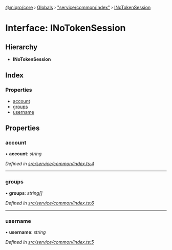 [@miqro/core](../README.md) › [Globals](../globals.md) › ["service/common/index"](../modules/_service_common_index_.md) › [INoTokenSession](_service_common_index_.inotokensession.md)

# Interface: INoTokenSession

## Hierarchy

* **INoTokenSession**

## Index

### Properties

* [account](_service_common_index_.inotokensession.md#account)
* [groups](_service_common_index_.inotokensession.md#groups)
* [username](_service_common_index_.inotokensession.md#username)

## Properties

###  account

• **account**: *string*

*Defined in [src/service/common/index.ts:4](https://github.com/claukers/miqro-core/blob/01b49b2/src/service/common/index.ts#L4)*

___

###  groups

• **groups**: *string[]*

*Defined in [src/service/common/index.ts:6](https://github.com/claukers/miqro-core/blob/01b49b2/src/service/common/index.ts#L6)*

___

###  username

• **username**: *string*

*Defined in [src/service/common/index.ts:5](https://github.com/claukers/miqro-core/blob/01b49b2/src/service/common/index.ts#L5)*
